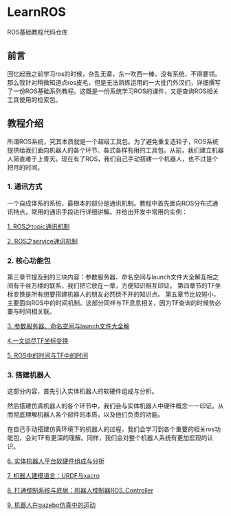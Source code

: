 # LearnROS

ROS基础教程代码仓库

## 前言

回忆起我之前学习ros的时候，杂乱无章，东一吹西一棒，没有系统，不得要领。那么我针对稍微知道点ros皮毛，但是无法熟练运用的一大批门外汉们，详细撰写了一份ROS基础系列教程。这既是一份系统学习ROS的课件，又是查询ROS相关工具使用的检索包。

## 教程介绍

所谓ROS系统，究其本质就是一个超级工具包。为了避免重复造轮子，ROS系统提供给我们面向机器人的各个环节、各式各样有用的工具包。从前，我们建立机器人简直难于上青天。现在有了ROS，我们自己手动搭建一个机器人，也不过是个把月的时间。

### 1. 通讯方式
一个自成体系的系统，最根本的部分是通讯机制。教程中首先面向ROS分布式通讯特点，常用的通讯手段进行详细讲解。并给出开发中常用的实例：


[1. ROS之topic通讯机制](https://blog.csdn.net/allenhsu6/article/details/112334048)

[2. ROS之service通讯机制](https://blog.csdn.net/allenhsu6/article/details/112384549)


### 2. 核心功能包
第三章节提及到的三块内容：参数服务器、命名空间与launch文件大全解互相之间有千丝万缕的联系，我们把它放在一章，方便知识相互印证。
第四章节的TF坐标变换是所有想要搭建机器人的朋友必然绕不开的知识点。
第五章节比较短小，主要面向ROS中的时间机制。这部分同样与TF息息相关，因为TF查询的时候势必要与时间相关联。

[3. 参数服务器、命名空间与launch文件大全解](https://blog.csdn.net/allenhsu6/article/details/112604296)

[4.一文说尽TF坐标变换 ](https://blog.csdn.net/allenhsu6/article/details/112552971)

[5. ROS中的时间与TF中的时间](https://blog.csdn.net/allenhsu6/article/details/112694790)

### 3. 搭建机器人
这部分内容，首先引入实体机器人的软硬件组成与分析。

然后搭建仿真机器人的各个环节中，我们会与实体机器人中硬件概念一一印证。从而彻底理解机器人各个部件的本质，以及他们负责的功能。

在自己手动搭建仿真环境下的机器人的过程，我们会学习到各个重要的相关ros功能包，会对TF有更深的理解。同样，我们会对整个机器人系统有更加宏观的认识。



[6. 实体机器人平台软硬件组成与分析](https://blog.csdn.net/allenhsu6/article/details/112402274)


[7. 机器人建模语言：URDF与xacro](https://blog.csdn.net/allenhsu6/article/details/112729832#comments_14654514)

[8. 打通控制系统与底层：机器人控制器ROS_Controller](https://blog.csdn.net/allenhsu6/article/details/112730929)

[9. 机器人在gazebo仿真中的运动](https://blog.csdn.net/allenhsu6/article/details/112731225)
